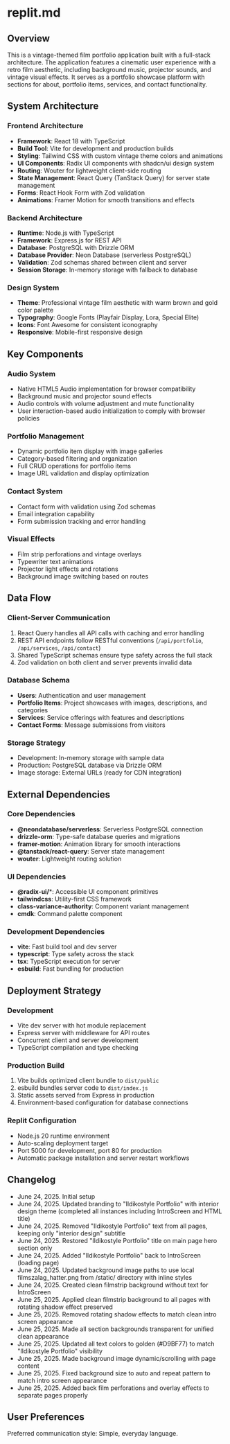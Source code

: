 # replit.md

## Overview

This is a vintage-themed film portfolio application built with a full-stack architecture. The application features a cinematic user experience with a retro film aesthetic, including background music, projector sounds, and vintage visual effects. It serves as a portfolio showcase platform with sections for about, portfolio items, services, and contact functionality.

## System Architecture

### Frontend Architecture
- **Framework**: React 18 with TypeScript
- **Build Tool**: Vite for development and production builds
- **Styling**: Tailwind CSS with custom vintage theme colors and animations
- **UI Components**: Radix UI components with shadcn/ui design system
- **Routing**: Wouter for lightweight client-side routing
- **State Management**: React Query (TanStack Query) for server state management
- **Forms**: React Hook Form with Zod validation
- **Animations**: Framer Motion for smooth transitions and effects

### Backend Architecture
- **Runtime**: Node.js with TypeScript
- **Framework**: Express.js for REST API
- **Database**: PostgreSQL with Drizzle ORM
- **Database Provider**: Neon Database (serverless PostgreSQL)
- **Validation**: Zod schemas shared between client and server
- **Session Storage**: In-memory storage with fallback to database

### Design System
- **Theme**: Professional vintage film aesthetic with warm brown and gold color palette
- **Typography**: Google Fonts (Playfair Display, Lora, Special Elite)
- **Icons**: Font Awesome for consistent iconography
- **Responsive**: Mobile-first responsive design

## Key Components

### Audio System
- Native HTML5 Audio implementation for browser compatibility
- Background music and projector sound effects
- Audio controls with volume adjustment and mute functionality
- User interaction-based audio initialization to comply with browser policies

### Portfolio Management
- Dynamic portfolio item display with image galleries
- Category-based filtering and organization
- Full CRUD operations for portfolio items
- Image URL validation and display optimization

### Contact System
- Contact form with validation using Zod schemas
- Email integration capability
- Form submission tracking and error handling

### Visual Effects
- Film strip perforations and vintage overlays
- Typewriter text animations
- Projector light effects and rotations
- Background image switching based on routes

## Data Flow

### Client-Server Communication
1. React Query handles all API calls with caching and error handling
2. REST API endpoints follow RESTful conventions (`/api/portfolio`, `/api/services`, `/api/contact`)
3. Shared TypeScript schemas ensure type safety across the full stack
4. Zod validation on both client and server prevents invalid data

### Database Schema
- **Users**: Authentication and user management
- **Portfolio Items**: Project showcases with images, descriptions, and categories
- **Services**: Service offerings with features and descriptions
- **Contact Forms**: Message submissions from visitors

### Storage Strategy
- Development: In-memory storage with sample data
- Production: PostgreSQL database via Drizzle ORM
- Image storage: External URLs (ready for CDN integration)

## External Dependencies

### Core Dependencies
- **@neondatabase/serverless**: Serverless PostgreSQL connection
- **drizzle-orm**: Type-safe database queries and migrations
- **framer-motion**: Animation library for smooth interactions
- **@tanstack/react-query**: Server state management
- **wouter**: Lightweight routing solution

### UI Dependencies
- **@radix-ui/***: Accessible UI component primitives
- **tailwindcss**: Utility-first CSS framework
- **class-variance-authority**: Component variant management
- **cmdk**: Command palette component

### Development Dependencies
- **vite**: Fast build tool and dev server
- **typescript**: Type safety across the stack
- **tsx**: TypeScript execution for server
- **esbuild**: Fast bundling for production

## Deployment Strategy

### Development
- Vite dev server with hot module replacement
- Express server with middleware for API routes
- Concurrent client and server development
- TypeScript compilation and type checking

### Production Build
1. Vite builds optimized client bundle to `dist/public`
2. esbuild bundles server code to `dist/index.js`
3. Static assets served from Express in production
4. Environment-based configuration for database connections

### Replit Configuration
- Node.js 20 runtime environment
- Auto-scaling deployment target
- Port 5000 for development, port 80 for production
- Automatic package installation and server restart workflows

## Changelog

- June 24, 2025. Initial setup
- June 24, 2025. Updated branding to "Ildikostyle Portfolio" with interior design theme (completed all instances including IntroScreen and HTML title)
- June 24, 2025. Removed "Ildikostyle Portfolio" text from all pages, keeping only "interior design" subtitle
- June 24, 2025. Restored "Ildikostyle Portfolio" title on main page hero section only
- June 24, 2025. Added "Ildikostyle Portfolio" back to IntroScreen (loading page)
- June 24, 2025. Updated background image paths to use local filmszalag_hatter.png from /static/ directory with inline styles
- June 24, 2025. Created clean filmstrip background without text for IntroScreen
- June 25, 2025. Applied clean filmstrip background to all pages with rotating shadow effect preserved
- June 25, 2025. Removed rotating shadow effects to match clean intro screen appearance
- June 25, 2025. Made all section backgrounds transparent for unified clean appearance
- June 25, 2025. Updated all text colors to golden (#D9BF77) to match "Ildikostyle Portfolio" visibility
- June 25, 2025. Made background image dynamic/scrolling with page content
- June 25, 2025. Fixed background size to auto and repeat pattern to match intro screen appearance
- June 25, 2025. Added back film perforations and overlay effects to separate pages properly

## User Preferences

Preferred communication style: Simple, everyday language.